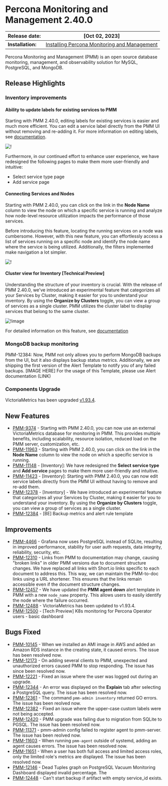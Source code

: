 
# Percona Monitoring and Management 2.40.0


| **Release date:** | [Oct 02, 2023]                                                                                    |
| ----------------- | ----------------------------------------------------------------------------------------------- |
| **Installation:** | [Installing Percona Monitoring and Management](https://www.percona.com/software/pmm/quickstart) |

Percona Monitoring and Management (PMM) is an open source database monitoring, management, and observability solution for MySQL, PostgreSQL, and MongoDB.

<!---

!!! caution alert alert-warning "Important/Caution"
    Crucial points that need emphasis:

    - Important: A significant point that deserves emphasis.
    - Caution: Used to mean 'Continue with care'.

--->

## Release Highlights

### Inventory improvements

#### Ability to update labels for existing services to PMM  

Starting with PMM 2.40.0, editing labels for existing services is easier and much more efficient. You can edit a service label directly from the PMM UI without removing and re-adding it. For more information on editing labels, see [documentation](https://docs.percona.com/percona-monitoring-and-management/details/dashboards/dashboard-inventory.html#editing-labels-for-a-service).

  ![!](../../_images/PMM_access_edit_labels.png)

Furthermore, in our continued effort  to enhance user experience, we have redesigned the following pages to make them more user-friendly and intuitive:

- Select service type page
- Add service page


#### Connecting Services and Nodes 

Starting with PMM 2.40.0, you can click on the link in the **Node Name** column to view the node on which a specific service is running and analyze how node-level resource utilization impacts the performance of those services.

Before introducing this feature, locating the running services on a node was cumbersome. However, with this new feature, you can effortlessly access a list of services running on a specific node and identify the node name where the service is being utilized. Additionally, the filters implemented make navigation a lot simpler.

  ![!](../../_images/PMM_Inventory_service_node_relation.png)


#### Cluster view for Inventory [Technical Preview]

Understanding the structure of your inventory is crucial. With the release of PMM 2.40.0, we've introduced an experimental feature that categorizes all your Services by Cluster, making it easier for you to understand your inventory. By using the **Organize by Clusters** toggle, you can view a group of services as a single cluster. PMM utilizes the cluster label to display services that belong to the same cluster.

  ![!image](../../_images/PMM_Inventory_cluster_view.png)

For detailed information on this feature, see [documentation](https://docs.percona.com/percona-monitoring-and-management/details/dashboards/dashboard-inventory.html#cluster-view)
 

### MongoDB backup monitoring 
PMM-12384: Now, PMM not only allows you to perform MongoDB backups from the UI, but it also displays backup status metrics. Additionally, we are shipping the first version of the Alert Template to notify you of any failed backups.
[IMAGE HERE]
For the usage of this Template, please use Alert documentation (LINK)


### Components Upgrade

VictoriaMetrics has been upgraded [v1.93.4](https://docs.victoriametrics.com/CHANGELOG.html#v1934).


## New Features

- [PMM-9374](https://jira.percona.com/browse/PMM-9374) - Starting with PMM 2.40.0, you can now use an external VictoriaMetrics database for monitoring in PMM. This provides multiple benefits, including scalability, resource isolation, reduced load on the PMM server,  customization, etc.
- [PMM-11963](https://jira.percona.com/browse/PMM-11963) - Starting with PMM 2.40.0, you can click on the link in the **Node Name** column to view the node on which a specific service is running.
- [PMM-11148](https://jira.percona.com/browse/PMM-11148) - [Inventory]: We have redesigned the **Select service type** and **Add service** pages to make them more user-friendly and intuitive.
- [PMM-11423](https://jira.percona.com/browse/PMM-11423) - [Inventory]: Starting with PMM 2.40.0, you can now edit service labels directly from the PMM UI without having to remove and re-add them.
- [PMM-12378](https://jira.percona.com/browse/PMM-12378) - [Inventory] - We have introduced an experimental feature that categorizes all your Services by Cluster, making it easier for you to understand your inventory. By using the **Organize by Clusters** toggle, you can view a group of services as a single cluster. 
- [PMM-12384](https://jira.percona.com/browse/PMM-12384) - [BE] Backup metrics and alert rule template


## Improvements

- [PMM-4466](https://jira.percona.com/browse/PMM-4466) - Grafana now uses PostgreSQL instead of SQLite, resulting in improved performance, stability for user auth requests, data integrity, reliability, security, etc.
- [PMM-12310](https://jira.percona.com/browse/PMM-12310) - Links from PMM to documentation may change, causing "broken links" in older PMM versions due to document structure changes. We have replaced all links with Short.io links specific to each document to address this. This way, we can maintain the PMM-to-doc links using a URL shortener. This ensures that the links remain accessible even if the document structure changes.
- [PMM-12457](https://jira.percona.com/browse/PMM-12457) - We have updated the **PMM agent down** alert template in PMM with a new `node_name` property. This allows users to easily identify the node where the failure occurred.
- [PMM-12488](https://jira.percona.com/browse/PMM-12488) - VictoriaMetrics has been updated to v1.93.4.
- [PMM-12500](https://jira.percona.com/browse/PMM-12500) - [Tech Preview] K8s monitoring for Percona Operator users - basic dashboard


## Bugs Fixed

- [PMM-10145](https://jira.percona.com/browse/PMM-10145) - When we installed an AMI image in AWS and added an Amazon RDS instance in the creating state, it caused errors. The issue has been resolved now.
- [PMM-12173](https://jira.percona.com/browse/PMM-12173) - On adding several clients to PMM, unexpected and unauthorized errors caused PMM to stop responding. The issue has since been resolved now.
- [PMM-12221](https://jira.percona.com/browse/PMM-12221) - Fixed an issue where the user was logged out during an upgrade.
- [PMM-12344](https://jira.percona.com/browse/PMM-12344) - An error was displayed on the **Explain** tab after selecting a PostgreSQL query. The issue has been resolved now.
- [PMM-12361](https://jira.percona.com/browse/PMM-12361) - The command `pmm-admin inventory` returned GO errors. The issue has been reolved now.
- [PMM-12382](https://jira.percona.com/browse/PMM-12382) - Fixed an issue where the upper-case custom labels were not being accepted.
- [PMM-12420](https://jira.percona.com/browse/PMM-12420) - PMM upgrade was failing due to migration from SQLite to PGSQL. The issue has been resolved now.
- [PMM-11371](https://jira.percona.com/browse/PMM-11371) - pmm-admin config failed to register agent to pmm-server. The issue has been reolved now.
- [PMM-11603](https://jira.percona.com/browse/PMM-11603) - When running `pmm-agent` outside of systemd, adding an agent causes errors. The issue has been resolved now.
- [PMM-11651](https://jira.percona.com/browse/PMM-11651) - When a user has both full access and limited access roles, only the limited role's metrics are displayed. The issue has been resolved now.
- [PMM-12146](https://jira.percona.com/browse/PMM-12146) - Dead Tuples graph on PostgreSQL Vacuum Monitoring Dashboard displayed invalid percentage. The 
- [PMM-12448](https://jira.percona.com/browse/PMM-12448) - Can't start backup if artifact with empty service_id exists.
